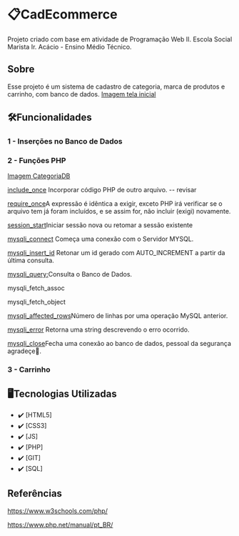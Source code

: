 # 📋CadEcommerce
Projeto criado com base em atividade de Programação Web II. Escola Social Marista Ir. Acácio - Ensino Médio Técnico.


## Sobre
Esse projeto é um sistema de cadastro de categoria, marca de produtos e carrinho, com banco de dados.
[Imagem tela inicial](doc/inicial.png)


## 🛠️Funcionalidades

### 1 - Inserções no Banco de Dados

### 2 - Funções PHP
[Imagem CategoriaDB](doc/)

<a href="https://www.w3schools.com/php/keyword_include_once.asp" target="_blank">include_once</a> Incorporar código PHP de outro arquivo. -- revisar

<a href="https://www.php.net/manual/en/function.require-once.php" target="_blank">require_once</a>A expressão é idêntica a exigir, exceto PHP irá verificar se o arquivo tem já foram incluídos, e se assim for, não incluir (exigi) novamente.  

<a href="https://www.php.net/manual/en/function.session-start.php" target="_blank">session_start</a>Iniciar sessão nova ou retomar a sessão existente  

<a href="https://www.php.net/manual/pt_BR/function.mysqli-connect.php" target="_blank">mysqli_connect</a> Começa uma conexão com o Servidor MYSQL.  

<a href="https://www.w3schools.com/php/func_mysqli_insert_id.asp#gsc.tab=0" target="_blank">mysqli_insert_id</a> Retonar um id gerado com AUTO_INCREMENT a partir da última consulta.  

<a href="https://www.php.net/manual/pt_BR/mysqli.query.php" target="_blank">mysqli_query:</a>Consulta o Banco de Dados.  

mysqli_fetch_assoc  

mysqli_fetch_object  

<a href="https://www.php.net/manual/en/mysqli.affected-rows.php" target="_blank">mysqli_affected_rows</a>Número de linhas por uma operação MySQL anterior.   

<a href="https://www.php.net/manual/pt_BR/mysqli.error.php" target="_blank">mysqli_error</a> Retorna uma string descrevendo o erro ocorrido.    

<a href="https://www.php.net/manual/pt_BR/mysqli.close.php" target="_blank">mysqli_close</a>Fecha uma conexão ao banco de dados, pessoal da segurança agradeçe🙂.  


### 3 - Carrinho


## 🖥Tecnologias Utilizadas
- :heavy_check_mark: [HTML5]
- :heavy_check_mark: [CSS3]
- :heavy_check_mark: [JS]
- :heavy_check_mark: [PHP]
- :heavy_check_mark: [GIT]
- :heavy_check_mark: [SQL]


## Referências

https://www.w3schools.com/php/

https://www.php.net/manual/pt_BR/
